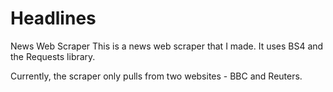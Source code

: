 # Headlines
News Web Scraper
This is a news web scraper that I made. It uses BS4 and the Requests library. 

Currently, the scraper only pulls from two websites - BBC and Reuters.
